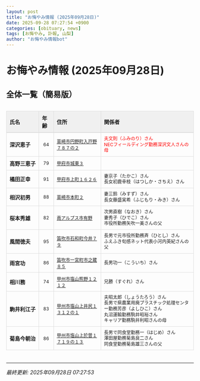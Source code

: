 ```yaml
---
layout: post
title: "お悔やみ情報 (2025年09月28日)"
date: 2025-09-28 07:27:54 +0900
categories: [obituary, news]
tags: [お悔やみ, 訃報, 山梨]
author: "お悔やみ情報bot"
---
```


<style>
@media (max-width: 768px) {
  .compact-table { font-size: 12px; }
  .compact-table th, .compact-table td { padding: 4px !important; }
  .responsive-table { overflow-x: auto; -webkit-overflow-scrolling: touch; }
  table { min-width: auto !important; }
}
</style>

# お悔やみ情報 (2025年09月28日)

## 全体一覧（簡易版）

<div class="responsive-table" style="overflow-x: auto; max-width: 100%; margin-bottom: 20px;">
<table class="compact-table" style="width: 100%; border-collapse: collapse; font-size: 14px; min-width: 300px;">
<thead>
<tr style="background-color: #f0f0f0; border-bottom: 2px solid #ddd;">
<th style="padding: 8px; text-align: left; border: 1px solid #ddd; font-weight: bold;">氏名</th>
<th style="padding: 8px; text-align: left; border: 1px solid #ddd; font-weight: bold;">年齢</th>
<th style="padding: 8px; text-align: left; border: 1px solid #ddd; font-weight: bold;">住所</th>
<th style="padding: 8px; text-align: left; border: 1px solid #ddd; font-weight: bold;">関係者</th>
</tr>
</thead>
<tbody>
<tr style="border-bottom: 1px solid #eee;">
<td style="padding: 8px; border: 1px solid #ddd; font-weight: bold; white-space: nowrap;">深沢恵子</td>
<td style="padding: 8px; border: 1px solid #ddd; text-align: center; font-size: 12px;">64</td>
<td style="padding: 8px; border: 1px solid #ddd; font-size: 12px;"><a href="https://www.google.com/maps/search/?api=1&query=%E9%9F%AE%E5%B4%8E%E5%B8%82%E5%86%86%E9%87%8E%E7%94%BA%E5%85%A5%E6%88%B8%E9%87%8E%EF%BC%97%EF%BC%98%EF%BC%97%E3%81%AE%EF%BC%92" target="_blank" rel="noopener">韮崎市円野町入戸野７８７の２</a></td>
<td style="color: red; padding: 8px; border: 1px solid #ddd; font-size: 12px; line-height: 1.3; white-space: normal;">夫文則（ふみのり）さん<br>NECフィールディング勤務深沢文人さんの母</td>
</tr>
<tr style="border-bottom: 1px solid #eee;">
<td style="padding: 8px; border: 1px solid #ddd; font-weight: bold; white-space: nowrap;">高野三恵子</td>
<td style="padding: 8px; border: 1px solid #ddd; text-align: center; font-size: 12px;">79</td>
<td style="padding: 8px; border: 1px solid #ddd; font-size: 12px;"><a href="https://www.google.com/maps/search/?api=1&query=%E7%94%B2%E5%BA%9C%E5%B8%82%E5%9F%8E%E6%9D%B1%EF%BC%93" target="_blank" rel="noopener">甲府市城東３</a></td>
<td style="padding: 8px; border: 1px solid #ddd; font-size: 12px; line-height: 1.3; white-space: normal;"></td>
</tr>
<tr style="border-bottom: 1px solid #eee;">
<td style="padding: 8px; border: 1px solid #ddd; font-weight: bold; white-space: nowrap;">橘田正幸</td>
<td style="padding: 8px; border: 1px solid #ddd; text-align: center; font-size: 12px;">91</td>
<td style="padding: 8px; border: 1px solid #ddd; font-size: 12px;"><a href="https://www.google.com/maps/search/?api=1&query=%E7%94%B2%E5%BA%9C%E5%B8%82%E4%B8%8A%E7%94%BA%EF%BC%91%EF%BC%96%EF%BC%92%EF%BC%96" target="_blank" rel="noopener">甲府市上町１６２６</a></td>
<td style="padding: 8px; border: 1px solid #ddd; font-size: 12px; line-height: 1.3; white-space: normal;">妻京子（たかこ）さん<br>長女初鹿幸枝（はつしか・さちえ）さん</td>
</tr>
<tr style="border-bottom: 1px solid #eee;">
<td style="padding: 8px; border: 1px solid #ddd; font-weight: bold; white-space: nowrap;">相沢初男</td>
<td style="padding: 8px; border: 1px solid #ddd; text-align: center; font-size: 12px;">88</td>
<td style="padding: 8px; border: 1px solid #ddd; font-size: 12px;"><a href="https://www.google.com/maps/search/?api=1&query=%E9%9F%AE%E5%B4%8E%E5%B8%82%E6%9C%AC%E7%94%BA%EF%BC%92" target="_blank" rel="noopener">韮崎市本町２</a></td>
<td style="padding: 8px; border: 1px solid #ddd; font-size: 12px; line-height: 1.3; white-space: normal;">妻三鈴（みすず）さん<br>長女藤盛実希（ふじもり・みき）さん</td>
</tr>
<tr style="border-bottom: 1px solid #eee;">
<td style="padding: 8px; border: 1px solid #ddd; font-weight: bold; white-space: nowrap;">桜本秀雄</td>
<td style="padding: 8px; border: 1px solid #ddd; text-align: center; font-size: 12px;">82</td>
<td style="padding: 8px; border: 1px solid #ddd; font-size: 12px;"><a href="https://www.google.com/maps/search/?api=1&query=%E5%8D%97%E3%82%A2%E3%83%AB%E3%83%97%E3%82%B9%E5%B8%82%E6%9C%89%E9%87%8E" target="_blank" rel="noopener">南アルプス市有野</a></td>
<td style="padding: 8px; border: 1px solid #ddd; font-size: 12px; line-height: 1.3; white-space: normal;">次男直樹（なおき）さん<br>妻秀子（ひでこ）さん<br>市役所勤務矢吹一美さんの父</td>
</tr>
<tr style="border-bottom: 1px solid #eee;">
<td style="padding: 8px; border: 1px solid #ddd; font-weight: bold; white-space: nowrap;">風間徳夫</td>
<td style="padding: 8px; border: 1px solid #ddd; text-align: center; font-size: 12px;">95</td>
<td style="padding: 8px; border: 1px solid #ddd; font-size: 12px;"><a href="https://www.google.com/maps/search/?api=1&query=%E7%AC%9B%E5%90%B9%E5%B8%82%E7%9F%B3%E5%92%8C%E7%94%BA%E4%BB%8A%E4%BA%95%EF%BC%97%EF%BC%99" target="_blank" rel="noopener">笛吹市石和町今井７９</a></td>
<td style="padding: 8px; border: 1px solid #ddd; font-size: 12px; line-height: 1.3; white-space: normal;">長男で元市役所勤務斉（ひとし）さん<br>ふえふき旬感ネット代表小河内英紀さんの父</td>
</tr>
<tr style="border-bottom: 1px solid #eee;">
<td style="padding: 8px; border: 1px solid #ddd; font-weight: bold; white-space: nowrap;">雨宮功</td>
<td style="padding: 8px; border: 1px solid #ddd; text-align: center; font-size: 12px;">86</td>
<td style="padding: 8px; border: 1px solid #ddd; font-size: 12px;"><a href="https://www.google.com/maps/search/?api=1&query=%E7%AC%9B%E5%90%B9%E5%B8%82%E4%B8%80%E5%AE%AE%E7%94%BA%E5%B8%82%E4%B9%8B%E8%94%B5%EF%BC%98%EF%BC%95" target="_blank" rel="noopener">笛吹市一宮町市之蔵８５</a></td>
<td style="padding: 8px; border: 1px solid #ddd; font-size: 12px; line-height: 1.3; white-space: normal;">長男功一（こういち）さん</td>
</tr>
<tr style="border-bottom: 1px solid #eee;">
<td style="padding: 8px; border: 1px solid #ddd; font-weight: bold; white-space: nowrap;">相川務</td>
<td style="padding: 8px; border: 1px solid #ddd; text-align: center; font-size: 12px;">74</td>
<td style="padding: 8px; border: 1px solid #ddd; font-size: 12px;"><a href="https://www.google.com/maps/search/?api=1&query=%E7%94%B2%E5%B7%9E%E5%B8%82%E5%A1%A9%E5%B1%B1%E7%86%8A%E9%87%8E%EF%BC%91%EF%BC%92%EF%BC%91%EF%BC%92" target="_blank" rel="noopener">甲州市塩山熊野１２１２</a></td>
<td style="padding: 8px; border: 1px solid #ddd; font-size: 12px; line-height: 1.3; white-space: normal;">兄勝（すぐれ）さん</td>
</tr>
<tr style="border-bottom: 1px solid #eee;">
<td style="padding: 8px; border: 1px solid #ddd; font-weight: bold; white-space: nowrap;">駒井利江子</td>
<td style="padding: 8px; border: 1px solid #ddd; text-align: center; font-size: 12px;">83</td>
<td style="padding: 8px; border: 1px solid #ddd; font-size: 12px;"><a href="https://www.google.com/maps/search/?api=1&query=%E7%94%B2%E5%B7%9E%E5%B8%82%E5%A1%A9%E5%B1%B1%E4%B8%8A%E4%BA%95%E5%B0%BB%EF%BC%91%EF%BC%93%EF%BC%91%EF%BC%92%E3%81%AE%EF%BC%91" target="_blank" rel="noopener">甲州市塩山上井尻１３１２の１</a></td>
<td style="padding: 8px; border: 1px solid #ddd; font-size: 12px; line-height: 1.3; white-space: normal;">夫昭太郎（しょうたろう）さん<br>長男で県農業用廃プラスチック処理センター勤務芳彦（よしひこ）さん<br>丸沼運輸勤務駒井昭裕さん<br>キャリア勤務駒井利昭さんの母</td>
</tr>
<tr style="border-bottom: 1px solid #eee;">
<td style="padding: 8px; border: 1px solid #ddd; font-weight: bold; white-space: nowrap;">菊島今朝治</td>
<td style="padding: 8px; border: 1px solid #ddd; text-align: center; font-size: 12px;">86</td>
<td style="padding: 8px; border: 1px solid #ddd; font-size: 12px;"><a href="https://www.google.com/maps/search/?api=1&query=%E7%94%B2%E5%B7%9E%E5%B8%82%E5%A1%A9%E5%B1%B1%E4%B8%8A%E6%96%BC%E6%9B%BD%EF%BC%91%EF%BC%97%EF%BC%91%EF%BC%99%E3%81%AE%EF%BC%91%EF%BC%93" target="_blank" rel="noopener">甲州市塩山上於曽１７１９の１３</a></td>
<td style="padding: 8px; border: 1px solid #ddd; font-size: 12px; line-height: 1.3; white-space: normal;">長男で同食堂勤務一（はじめ）さん<br>澤田屋勤務菊島良二さん<br>同食堂勤務菊島雄三さんの父</td>
</tr>
</tbody>
</table>
</div>

---
*最終更新: 2025年09月28日 07:27:53*
